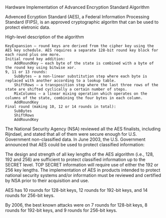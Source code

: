 Hardware Implementation of Advanced Encryption Standard Algorithm

Advenced Ecryption Standard (AES), a Federal Information Processing Standard (FIPS), is an approved cryptographic algoritm that can be used to protect eletronic data.

High-level description of the algorithm

    KeyExpansion – round keys are derived from the cipher key using the AES key schedule. AES requires a separate 128-bit round key block for each round plus one more.
    Initial round key addition:
        AddRoundKey – each byte of the state is combined with a byte of the round key using bitwise xor.
    9, 11 or 13 rounds:
        SubBytes – a non-linear substitution step where each byte is replaced with another according to a lookup table.
        ShiftRows – a transposition step where the last three rows of the state are shifted cyclically a certain number of steps.
        MixColumns – a linear mixing operation which operates on the columns of the state, combining the four bytes in each column.
        AddRoundKey
    Final round (making 10, 12 or 14 rounds in total):
        SubBytes
        ShiftRows
        AddRoundKey
        
The National Security Agency (NSA) reviewed all the AES finalists, including Rijndael, and stated that all of them were secure enough for U.S. Government non-classified data. In June 2003, the U.S. Government announced that AES could be used to protect classified information: 

The design and strength of all key lengths of the AES algorithm (i.e., 128, 192 and 256) are sufficient to protect classified 	information up to the SECRET level. TOP SECRET information will require use of either the 192 or 256 key lengths. The 		implementation of AES in products intended to protect national security systems and/or information must be reviewed and 		certified by NSA prior to their acquisition and use.

AES has 10 rounds for 128-bit keys, 12 rounds for 192-bit keys, and 14 rounds for 256-bit keys.

By 2006, the best known attacks were on 7 rounds for 128-bit keys, 8 rounds for 192-bit keys, and 9 rounds for 256-bit keys.
